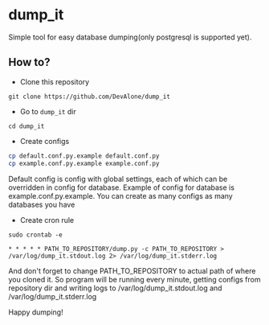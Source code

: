 # dump_it

Simple tool for easy database dumping(only postgresql is supported yet).

## How to?

* Clone this repository

`git clone https://github.com/DevAlone/dump_it`

* Go to `dump_it` dir

`cd dump_it`

* Create configs

```bash
cp default.conf.py.example default.conf.py
cp example.conf.py.example example.conf.py
```

Default config is config with global settings, each of which can be overridden in config for database. Example of config for database is example.conf.py.example. You can create as many configs as many databases you have

* Create cron rule

`sudo crontab -e`

```
* * * * * PATH_TO_REPOSITORY/dump.py -c PATH_TO_REPOSITORY > /var/log/dump_it.stdout.log 2> /var/log/dump_it.stderr.log
```

And don't forget to change PATH_TO_REPOSITORY to actual path of where you cloned it. So program will be running every minute, getting configs from repository dir and writing logs to /var/log/dump_it.stdout.log and /var/log/dump_it.stderr.log

Happy dumping!
